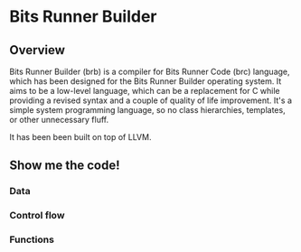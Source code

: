 # Bits Runner Builder

## Overview
Bits Runner Builder (brb) is a compiler for Bits Runner Code (brc) language, which has been designed for the Bits Runner Builder operating system. It aims to be a low-level language, which can be a replacement for C while providing a revised syntax and a couple of quality of life improvement. It's a simple system programming language, so no class hierarchies, templates, or other unnecessary fluff.

It has been been built on top of LLVM.

## Show me the code!

### Data

### Control flow

### Functions